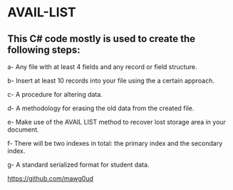 # AVAIL-LIST


This C# code mostly is used to create the following steps:
-------------------------------------------------------------------

a- Any file with at least 4 fields and any record or field structure.

b- Insert at least 10 records into your file using the a certain approach.

c- A procedure for altering data.

d- A methodology for erasing the old data from the created file.

e- Make use of the AVAIL LIST method to recover lost storage area in your document.

f- There will be two indexes in total: the primary index and the secondary index.

g- A standard serialized format for student data. 



https://github.com/mawg0ud
